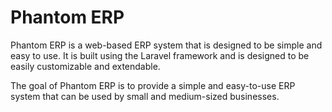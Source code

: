 # Phantom ERP

Phantom ERP is a web-based ERP system that is designed to be simple and easy to use. It is built using the Laravel framework and is designed to be easily customizable and extendable. 

The goal of Phantom ERP is to provide a simple and
easy-to-use ERP system that can be used by small and medium-sized businesses.


